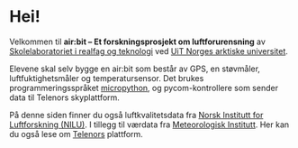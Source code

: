 
# Hei!

Velkommen til **air:bit &ndash; Et forskningsprosjekt om luftforurensning**  av [Skolelaboratoriet i realfag og teknologi](https://uit.no/skolelab) ved [UiT Norges arktiske universitet](https://uit.no).

Elevene skal selv bygge en air:bit som består av GPS, en støvmåler, luftfuktighetsmåler og temperatursensor.
Det brukes programmeringsspråket [micropython](https://micropython.org/), og pycom-kontrollere som sender data til Telenors skyplattform.

 På denne siden finner du også luftkvalitetsdata fra [Norsk Institutt for Luftforskning (NILU)](https://www.nilu.no/). I tillegg til værdata fra [Meteorologisk Institutt](https://met.no/). Her kan du også lese om [Telenors](https://startiot.telenor.com/) plattform.
